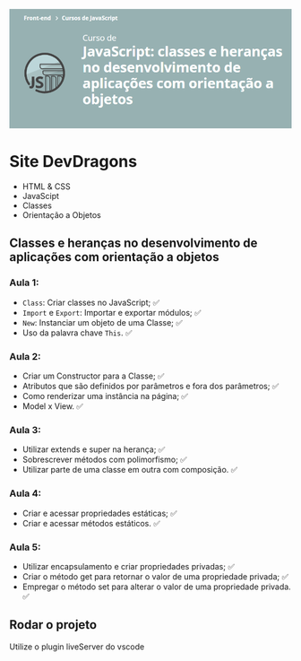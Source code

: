![JavaScript: classes e heranças no desenvolvimento de aplicações com orientação a objetos](curso.png)

# Site DevDragons
- HTML & CSS
- JavaScipt
- Classes
- Orientação a Objetos

## Classes e heranças no desenvolvimento de aplicações com orientação a objetos
### Aula 1:
- `Class`: Criar classes no JavaScript; :white_check_mark:
- `Import` e `Export`: Importar e exportar módulos; :white_check_mark:
- `New`: Instanciar um objeto de uma Classe; :white_check_mark:
- Uso da palavra chave `This`. :white_check_mark:
### Aula 2:
- Criar um Constructor para a Classe; :white_check_mark:
- Atributos que são definidos por parâmetros e fora dos parâmetros; :white_check_mark:
- Como renderizar uma instância na página; :white_check_mark:
- Model x View. :white_check_mark:
### Aula 3:
- Utilizar extends e super na herança; :white_check_mark:
- Sobrescrever métodos com polimorfismo; :white_check_mark:
- Utilizar parte de uma classe em outra com composição. :white_check_mark:
### Aula 4:
- Criar e acessar propriedades estáticas; :white_check_mark:
- Criar e acessar métodos estáticos. :white_check_mark:
### Aula 5:
- Utilizar encapsulamento e criar propriedades privadas; :white_check_mark:
- Criar o método get para retornar o valor de uma propriedade privada; :white_check_mark:
- Empregar o método set para alterar o valor de uma propriedade privada. :white_check_mark:

## Rodar o projeto

Utilize o plugin liveServer do vscode
